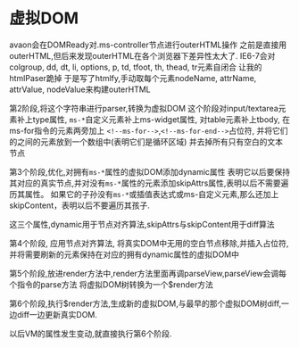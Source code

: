 # 虚拟DOM


avaon会在DOMReady对.ms-controller节点进行outerHTML操作
之前是直接用outerHTML,但后来发现outerHTML在各个浏览器下差异性太大了.
IE6-7会对colgroup, dd, dt, li, options, p, td, tfoot, th, thead, tr元素自闭合
让我的htmlPaser跪掉
于是写了htmlfy,手动取每个元素nodeName, attrName, attrValue, nodeValue来构建outerHTML

第2阶段,将这个字符串进行parser,转换为虚拟DOM
这个阶段对input/textarea元素补上type属性,
`ms-*`自定义元素补上ms-widget属性,
对table元素补上tbody,
在ms-for指令的元素两旁加上
`<!--ms-for-->`,`<!--ms-for-end-->`占位符,
并将它们的之间的元素放到一个数组中(表明它们是循环区域)
并去掉所有只有空白的文本节点

第3个阶段,优化,对拥有`ms-*`属性的虚拟DOM添加dynamic属性
表明它以后要保持其对应的真实节点,并对没有`ms-*`属性的元素添加skipAttrs属性,表明以后不需要遍历其属性。 如果它的子孙没有`ms-*`或插值表达式或ms-自定义元素,那么还加上skipContent，表明以后不要遍历其孩子.

这三个属性,dynamic用于节点对齐算法,skipAttrs与skipContent用于diff算法

第4个阶段, 应用节点对齐算法, 将真实DOM中无用的空白节点移除,并插入占位符,
并将需要刷新的元素保持在对应的拥有dynamic属性的虚拟DOM中


第5个阶段,放进render方法中,render方法里面再调parseView,parseView会调每个指令的parse方法
将虚拟DOM树转换为一个$render方法

第6个阶段,执行$render方法,生成新的虚拟DOM,与最早的那个虚拟DOM树diff,一边diff一边更新真实DOM.

以后VM的属性发生变动,就直接执行第6个阶段.

